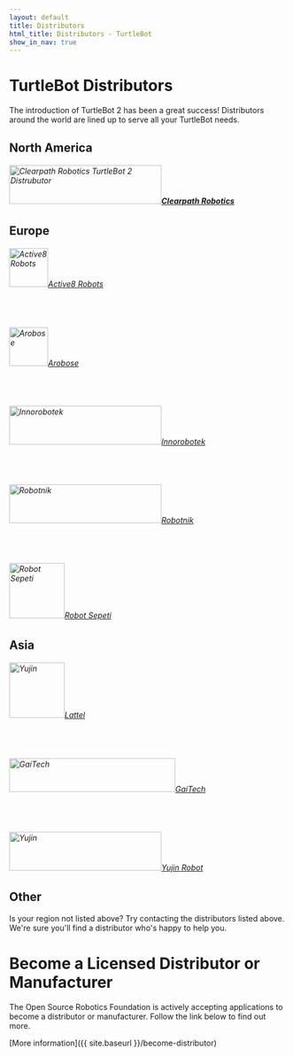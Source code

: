 ```yaml
---
layout: default
title: Distributors
html_title: Distributors - TurtleBot
show_in_nav: true
---
```



# TurtleBot Distributors

The introduction of TurtleBot 2 has been a great success! Distributors around the world are lined up to serve all your TurtleBot needs.

<script type="text/javascript" src="https://embed.github.com/view/geojson/turtlebot/map/master/Distributors.geojson"></script>

## North America

 <h6><a href="http://www.clearpathrobotics.com/turtlebot_2"><img title="Clearpath Robotics" src="{{ site.baseurl }}/assets/images/distributors/Clearpath_Robotics.png" alt="Clearpath Robotics TurtleBot 2 Distrubutor" width="275" height="70" /><span style="font-weight: bold;">Clearpath Robotics</span></a></h6>

## Europe
 <h6><a href="http://www.active8robots.com/"><img title="Active8 Robots" src="{{ site.baseurl }}/assets/images/distributors/Active8.jpg" alt="Active8 Robots" height="70" />Active8 Robots</a></h6>
 <br>
 <h6><a href="http://www.arobose.com/shop/"><img title="Arobose" src="{{ site.baseurl }}/assets/images/distributors/Arobose.png" alt="Arobose" height="70" />Arobose</a></h6>
 <br>
 <h6><a href="http://inrobotek.com.tr/Entry.aspx?MenuID=1"><img title="Innorobotek" src="{{ site.baseurl }}/assets/images/distributors/Innorobotek.png" alt="Innorobotek" width="275" height="70" />Innorobotek</a></h6>
 <br>
 <h6><a href="http://robotnik.es/en"><img title="Robotnik" src="{{ site.baseurl }}/assets/images/distributors/Robotnik.png" alt="Robotnik" width="275" height="70" />Robotnik</a></h6>
 <br>
 <h6><a href="http://www.robotsepeti.com/arama/turtlebot"><img title="Robot Sepeti" src="{{ site.baseurl }}/assets/images/distributors/Robot_Sepeti_Gilbo.png" alt="Robot Sepeti" height="100" />Robot Sepeti</a></h6>
 
## Asia
<h6><a href="http://www.lattel.my/"><img title="Lattel" src="{{ site.baseurl }}/assets/images/distributors/Lattel.png" alt="Yujin" height="100" />Lattel</a></h6>
<br>
<h6> <a href="http://www.gaitech.hk/"><img title="GaiTech" src="{{ site.baseurl }}/assets/images/distributors/Gaitech.png" alt="GaiTech" width="300" height="61" />GaiTech</a></h6>
<br>
<h6><a href="http://kobuki.yujinrobot.com/store/"><img title="Yujin" src="{{ site.baseurl }}/assets/images/distributors/Yujin.png" alt="Yujin" width="275" height="70" />Yujin Robot</a></h6>
 
## Other
Is your region not listed above? Try contacting the distributors listed above. We're sure you'll find a distributor who's happy to help you.

# Become a Licensed Distributor or Manufacturer
The Open Source Robotics Foundation is actively accepting applications to become a distributor or manufacturer. Follow the link below to find out more.

[More information]({{ site.baseurl }}/become-distributor)
